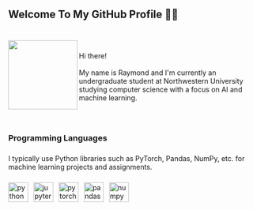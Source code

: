 <h2 align="left">Welcome To My GitHub Profile 👋🏻</h2>

###

<br clear="both">

<img align="left" height="140" src="https://64.media.tumblr.com/66450155aebf68808da472df0c73d347/5edac533a0e1dc8c-5e/s540x810/d264d6e71ac0896c558968ed1ffe67ffaac505d9.gif"  />

###

<p align="left">Hi there!<br><br>My name is Raymond and I'm currently an undergraduate student at Northwestern University studying computer science with a focus on AI and machine learning.</p>

###

<br clear="both">

<h3 align="left">Programming Languages</h3>

###

<p align="left">I typically use Python libraries such as PyTorch, Pandas, NumPy, etc. for machine learning projects and assignments.</p>

###

<div align="left">
  <img src="https://img.shields.io/badge/Python-3776AB?logo=python&logoColor=white&style=for-the-badge" height="40" alt="python logo"  />
  <img width="3" />
  <img src="https://img.shields.io/badge/Jupyter-F37626?logo=jupyter&logoColor=black&style=for-the-badge" height="40" alt="jupyter logo"  />
  <img width="3" />
  <img src="https://img.shields.io/badge/PyTorch-EE4C2C?logo=pytorch&logoColor=white&style=for-the-badge" height="40" alt="pytorch logo"  />
  <img width="3" />
  <img src="https://img.shields.io/badge/pandas-150458?logo=pandas&logoColor=white&style=for-the-badge" height="40" alt="pandas logo"  />
  <img width="3" />
  <img src="https://img.shields.io/badge/NumPy-013243?logo=numpy&logoColor=white&style=for-the-badge" height="40" alt="numpy logo"  />
</div>

###
